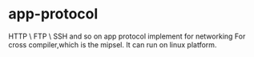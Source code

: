 app-protocol
============

HTTP \ FTP \ SSH and so on app protocol implement for networking
For cross compiler,which is the mipsel. 
It can run on linux platform.

